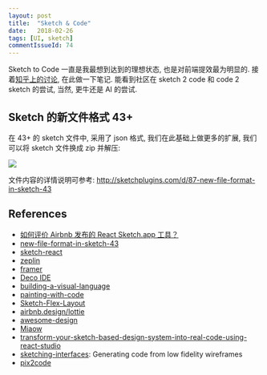 ```yaml
---
layout: post
title:  "Sketch & Code"
date:   2018-02-26
tags: [UI, sketch]
commentIssueId: 74
---
```


Sketch to Code 一直是我最想到达到的理想状态, 也是对前端提效最为明显的. 接着[知乎上的讨论](https://www.zhihu.com/question/59069953/answer/162063303), 在此做一下笔记.  能看到社区在 sketch 2 code 和 code 2 sketch 的尝试, 当然, 更牛还是 AI 的尝试.



## Sketch 的新文件格式 43+

在 43+ 的 sketch 文件中, 采用了 json 格式, 我们在此基础上做更多的扩展, 我们可以将 sketch 文件换成 zip 并解压:

![](https://user-images.githubusercontent.com/7157346/36637759-45079452-1a1e-11e8-83da-f9b0815c9cf9.png)

文件内容的详情说明可参考: http://sketchplugins.com/d/87-new-file-format-in-sketch-43

## References

* [如何评价 Airbnb 发布的 React Sketch.app 工具？](https://www.zhihu.com/question/59069953/answer/162063303)
* [new-file-format-in-sketch-43](http://sketchplugins.com/d/87-new-file-format-in-sketch-43)
* [sketch-react](https://github.com/zjuasmn/sketch-react)
* [zeplin](https://www.zeplin.io/)
* [framer](https://framer.com/)
* [Deco IDE](https://www.decoide.org/)
* [building-a-visual-language](https://airbnb.design/building-a-visual-language/)
* [painting-with-code](https://airbnb.design/painting-with-code/)
* [Sketch-Flex-Layout](https://github.com/hrescak/Sketch-Flex-Layout)
* [airbnb.design/lottie](https://airbnb.design/lottie/)
* [awesome-design](https://github.com/gztchan/awesome-design)
* [Miaow](https://github.com/weixin/Miaow)
* [transform-your-sketch-based-design-system-into-real-code-using-react-studio](https://hackernoon.com/transform-your-sketch-based-design-system-into-real-code-using-react-studio-35b89e67ce79)
* [sketching-interfaces](https://airbnb.design/sketching-interfaces/): Generating code from low fidelity wireframes
* [pix2code](https://arxiv.org/abs/1705.07962)

